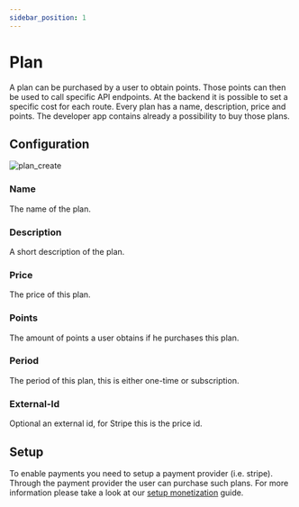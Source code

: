 ```yaml
---
sidebar_position: 1
---
```


# Plan

A plan can be purchased by a user to obtain points. Those points can then be used to call specific API endpoints. At the
backend it is possible to set a specific cost for each route. Every plan has a name, description, price and points. The
developer app contains already a possibility to buy those plans.

## Configuration

![plan_create](/img/backend/monetization/plan_create.png)

### Name

The name of the plan.

### Description

A short description of the plan.

### Price

The price of this plan.

### Points

The amount of points a user obtains if he purchases this plan.

### Period

The period of this plan, this is either one-time or subscription.

### External-Id

Optional an external id, for Stripe this is the price id.

## Setup

To enable payments you need to setup a payment provider (i.e. stripe). Through the payment provider the user can
purchase such plans. For more information please take a look at our [setup monetization](../../use_cases/api_product/setup_monetization.md)
guide.

